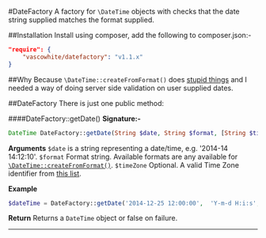 #DateFactory
A factory for `\DateTime` objects with checks that the date string supplied matches the format supplied.

##Installation
Install using composer, add the following to composer.json:-

```json
"require": {
    "vascowhite/datefactory": "v1.1.x"
}
```

##Why
Because `\DateTime::createFromFormat()` does [stupid things](http://3v4l.org/9qavI) and I needed a way of doing server side validation on user supplied dates.

##DateFactory
There is just one public method:

####DateFactory::getDate()
__Signature:-__
```php
DateTime DateFactory::getDate(String $date, String $format, [String $timeZone])
```

__Arguments__
`$date` is a string representing a date/time, e.g. '2014-14 14:12:10'.
`$format` Format string. Available formats are any available for [`\DateTime::createFromFormat()`](http://php.net/manual/en/datetime.createfromformat.php).
`$timeZone` Optional. A valid Time Zone identifier from [this list](http://php.net/manual/en/timezones.php).

__Example__
```php
$dateTime = DateFactory::getDate('2014-12-25 12:00:00',  'Y-m-d H:i:s', 'Europe/London');
```

__Return__
Returns a `DateTime` object or false on failure.

---